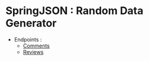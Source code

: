 # SpringJSON : Random Data Generator
* Endpoints :
  * [Comments](https://spring-json.herokuapp.com/comments?num=10)
  * [Reviews](https://spring-json.herokuapp.com/reviews?num=10)

